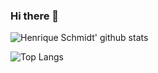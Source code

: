 ### Hi there 👋

![Henrique Schmidt' github stats](https://github-readme-stats.vercel.app/api?username=henrique502&count_private=true&show_icons=true)

![Top Langs](https://github-readme-stats.vercel.app/api/top-langs/?username=henrique502&layout=compact&count_private=true&show_icons=true)

<!--
**henrique502/henrique502** is a ✨ _special_ ✨ repository because its `README.md` (this file) appears on your GitHub profile.

Here are some ideas to get you started:

- 🔭 I’m currently working on ...
- 🌱 I’m currently learning ...
- 👯 I’m looking to collaborate on ...
- 🤔 I’m looking for help with ...
- 💬 Ask me about ...
- 📫 How to reach me: ...
- 😄 Pronouns: ...
- ⚡ Fun fact: ...
-->
